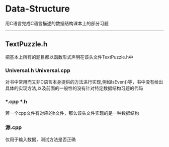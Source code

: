 # Data-Structure

用C语言完成C语言描述的数据结构课本上的部分习题
* * *
TextPuzzle.h
--------
把基本上所有的题目都以函数形式声明在该头文件TextPuzzle.h中
### Universal.h   Universal.cpp
对书中常用而又非C语言本身提供的方法进行实现,例如IsEven()等，书中没有给出具体的实现方法,以及前面的一般性的没有针对特定数据结构习题的代码

### *.cpp *.h 
若一个cpp文件有对应的h文件，那么该头文件实现的是一种数据结构

### 源.cpp
仅用于输入数据，测试方法是否正确
